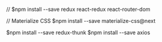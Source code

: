 // 
$npm install --save redux react-redux react-router-dom

// Materialize CSS
$npm install --save materialize-css@next

$npm install --save redux-thunk
$npm install --save axios